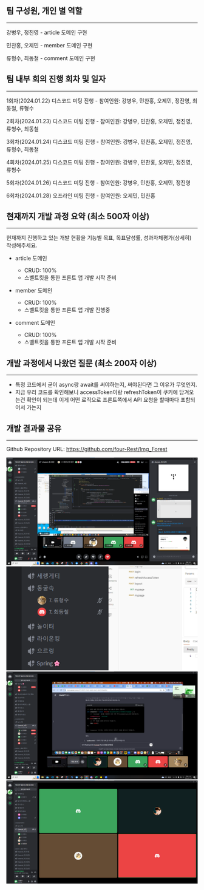 ## 팀 구성원, 개인 별 역할

---

강병우, 정진영 - article 도메인 구현

민찬홍, 오제민 - member 도메인 구현

류형수, 최동철 - comment 도메인 구현

## 팀 내부 회의 진행 회차 및 일자

---

1회차(2024.01.22) 디스코드 미팅 진행
    - 참여인원: 강병우, 민찬홍, 오제민, 정진영, 최동철, 류형수

2회차(2024.01.23) 디스코드 미팅 진행
    - 참여인원: 강병우, 민찬홍, 오제민, 정진영, 류형수, 최동철

3회차(2024.01.24) 디스코드 미팅 진행
    - 참여인원: 강병우, 민찬홍, 오제민, 정진영, 류형수, 최동철

4회차(2024.01.25) 디스코드 미팅 진행
    - 참여인원: 강병우, 민찬홍, 오제민, 정진영, 류형수

5회차(2024.01.26) 디스코드 미팅 진행
    - 참여인원: 강병우, 민찬홍, 오제민, 정진영

6회차(2024.01.28) 오프라인 미팅 진행
    - 참여인원: 오제민, 민찬홍



## 현재까지 개발 과정 요약 (최소 500자 이상)

---

현재까지 진행하고 있는 개발 현황을 기능별 목표, 목표달성률, 성과자체평가(상세히) 작성해주세요.


- article 도메인
    - CRUD: 100%
    - 스벨트킷을 통한 프론트 앱 개발 시작 준비

- member 도메인
    - CRUD: 100%
    - 스벨트킷을 통한 프론트 앱 개발 진행중

- comment 도메인
    - CRUD: 100%
    - 스벨트킷을 통한 프론트 앱 개발 시작 준비    

## 개발 과정에서 나왔던 질문 (최소 200자 이상)

---

- 특정 코드에서 굳이 async랑 await를 써야하는지, 써야된다면 그 이유가 무엇인지. 
- 지금 우리 코드를 확인해보니 accessToken이랑 refreshToken이 쿠키에 담겨오는건 확인이 되는데 이게 어떤 로직으로 프론트쪽에서 API 요청을 할때마다 포함되어서 가는지 

## 개발 결과물 공유

---

Github Repository URL: https://github.com/four-Rest/Img_Forest

![Alt text](2024.01.23_1.png)
![Alt text](2024.01.23_2.png)
![Alt text](2024.1.25_1.png)
![Alt text](2024.01.26_1.png)